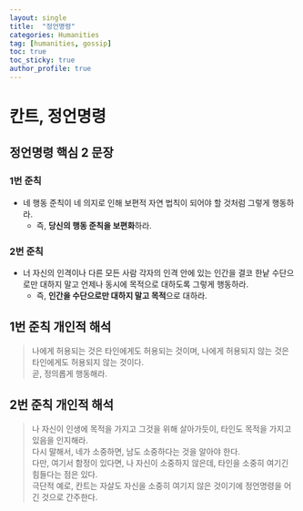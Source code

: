 ```yaml
---
layout: single
title:  "정언명령"
categories: Humanities
tag: [humanities, gossip]
toc: true
toc_sticky: true
author_profile: true
---
```


# 칸트, 정언명령
## 정언명령 핵심 2 문장
### 1번 준칙
- 네 행동 준칙이 네 의지로 인해 보편적 자연 법칙이 되어야 할 것처럼 그렇게 행동하라.
    - 즉, **당신의 행동 준칙을 보편화**하라.

### 2번 준칙
- 너 자신의 인격이나 다른 모든 사람 각자의 인격 안에 있는 인간을 결코 한낱 수단으로만 대하지 말고 언제나 동시에 목적으로 대하도록 그렇게 행동하라.
    - 즉, **인간을 수단으로만 대하지 말고 목적**으로 대하라.

## 1번 준칙 개인적 해석
> 나에게 허용되는 것은 타인에게도 허용되는 것이며, 나에게 허용되지 않는 것은 타인에게도 허용되지 않는 것이다.<br/>곧, 정의롭게 행동해라.

## 2번 준칙 개인적 해석
> 나 자신이 인생에 목적을 가지고 그것을 위해 살아가듯이, 타인도 목적을 가지고 있음을 인지해라.<br/>다시 말해서, 네가 소중하면, 남도 소중하다는 것을 알아야 한다.<br/>다만, 여기서 함정이 있다면, 나 자신이 소중하지 않은데, 타인을 소중히 여기긴 힘들다는 점은 있다.<br/>극단적 예로, 칸트는 자살도 자신을 소중히 여기지 않은 것이기에 정언명령을 어긴 것으로 간주한다.